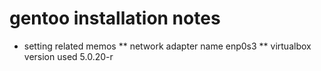 # gentoo installation notes

* setting related memos
** network adapter name
 enp0s3
** virtualbox version used
 5.0.20-r

